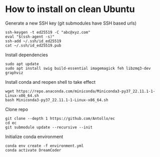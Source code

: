# How to install on clean Ubuntu

Generate a new SSH key (git submodules have SSH based urls)

```
ssh-keygen -t ed25519 -C "abc@xyz.com"
eval "$(ssh-agent -s)"
ssh-add ~/.ssh/id_ed25519
cat ~/.ssh/id_ed25519.pub
```

Install dependencies

```
sudo apt update
sudo apt install swig build-essential imagemagick feh libzmq3-dev graphviz
```

Install conda and reopen shell to take effect

```
wget https://repo.anaconda.com/miniconda/Miniconda3-py37_22.11.1-1-Linux-x86_64.sh
bash Miniconda3-py37_22.11.1-1-Linux-x86_64.sh
```

Clone repo

```
git clone --depth 1 https://github.com/Antollo/ec
cd ec
git submodule update --recursive --init
```

Initialize conda environment

```
conda env create -f environment.yml
conda activate DreamCoder
```